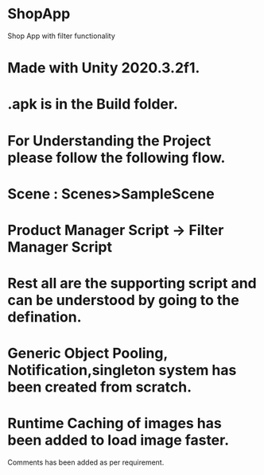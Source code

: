 # ShopApp
Shop App with filter functionality
# Made with Unity 2020.3.2f1.
# .apk is in the Build folder.
# For Understanding the Project please follow the following flow.
# Scene : Scenes>SampleScene
# Product Manager Script -> Filter Manager Script
# Rest all are the supporting script and can be understood by going to the defination.
# Generic Object Pooling, Notification,singleton system has been created from scratch.
# Runtime Caching of images has been added to load image faster.
Comments has been added as per requirement.
